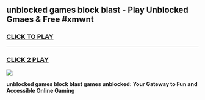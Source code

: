 
## unblocked games block blast - Play Unblocked Gmaes & Free #xmwnt
<h3>
<a href="https://premium.freeplayer.one?title=unblocked_games_block_blast&ref=01M">CLICK TO PLAY</a></h3>
<hr>

<h3>
<a href="https://premium.freeplayer.one?title=unblocked_games_block_blast&ref=01M">CLICK 2 PLAY</a>
  
</h3>

<a href="https://premium.freeplayer.one?title=unblocked_games_block_blast&ref=01M"><img src="https://clearcache.store/games.png"></a>


**unblocked games block blast games unblocked: Your Gateway to Fun and Accessible Online Gaming**
